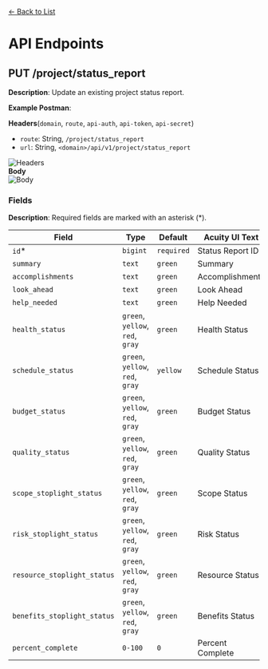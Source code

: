 [<- Back to List](https://github.com/AcuityPPM/APIs/blob/main/endpoints/list.md)

# API Endpoints

## PUT /project/status_report

**Description**: Update an existing project status report.

**Example Postman**:

**Headers**(`domain`, `route`, `api-auth`, `api-token`, `api-secret`)

- `route`: String, `/project/status_report`
- `url`: String, `<domain>/api/v1/project/status_report`

![Headers](https://github.com/AcuityPPM/APIs/blob/main/img/put_headers.webp)
<br>
**Body**
<br>
![Body](https://github.com/AcuityPPM/APIs/blob/main/img/put_body.webp)

### Fields

**Description**: Required fields are marked with an asterisk (\*).

| Field                       | Type                             | Default    | Acuity UI Text   |
| --------------------------- | -------------------------------- | ---------- | ---------------- |
| `id`\*                      | `bigint`                         | `required` | Status Report ID |
| `summary`                   | `text`                           | `green`    | Summary          |
| `accomplishments`           | `text`                           | `green`    | Accomplishments  |
| `look_ahead`                | `text`                           | `green`    | Look Ahead       |
| `help_needed`               | `text`                           | `green`    | Help Needed      |
| `health_status`             | `green`, `yellow`, `red`, `gray` | `green`    | Health Status    |
| `schedule_status`           | `green`, `yellow`, `red`, `gray` | `yellow`   | Schedule Status  |
| `budget_status`             | `green`, `yellow`, `red`, `gray` | `green`    | Budget Status    |
| `quality_status`            | `green`, `yellow`, `red`, `gray` | `green`    | Quality Status   |
| `scope_stoplight_status`    | `green`, `yellow`, `red`, `gray` | `green`    | Scope Status     |
| `risk_stoplight_status`     | `green`, `yellow`, `red`, `gray` | `green`    | Risk Status      |
| `resource_stoplight_status` | `green`, `yellow`, `red`, `gray` | `green`    | Resource Status  |
| `benefits_stoplight_status` | `green`, `yellow`, `red`, `gray` | `green`    | Benefits Status  |
| `percent_complete`          | `0-100`                          | `0`        | Percent Complete |

